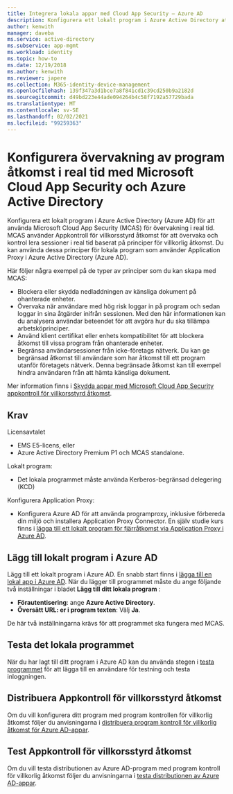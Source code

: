 ```yaml
---
title: Integrera lokala appar med Cloud App Security – Azure AD
description: Konfigurera ett lokalt program i Azure Active Directory att fungera med Microsoft Cloud App Security (MCAS). Använd MCAS-Appkontroll för villkorsstyrd åtkomst för att övervaka och kontrol lera sessioner i real tid baserat på principer för villkorlig åtkomst. Du kan använda dessa principer för lokala program som använder Application Proxy i Azure Active Directory (Azure AD).
author: kenwith
manager: daveba
ms.service: active-directory
ms.subservice: app-mgmt
ms.workload: identity
ms.topic: how-to
ms.date: 12/19/2018
ms.author: kenwith
ms.reviewer: japere
ms.collection: M365-identity-device-management
ms.openlocfilehash: 139f347a3d1bce7a8f841cd1c39cd250b9a2182d
ms.sourcegitcommit: d49bd223e44ade094264b4c58f7192a57729bada
ms.translationtype: MT
ms.contentlocale: sv-SE
ms.lasthandoff: 02/02/2021
ms.locfileid: "99259363"
---
```

# <a name="configure-real-time-application-access-monitoring-with-microsoft-cloud-app-security-and-azure-active-directory"></a>Konfigurera övervakning av program åtkomst i real tid med Microsoft Cloud App Security och Azure Active Directory
Konfigurera ett lokalt program i Azure Active Directory (Azure AD) för att använda Microsoft Cloud App Security (MCAS) för övervakning i real tid. MCAS använder Appkontroll för villkorsstyrd åtkomst för att övervaka och kontrol lera sessioner i real tid baserat på principer för villkorlig åtkomst. Du kan använda dessa principer för lokala program som använder Application Proxy i Azure Active Directory (Azure AD).

Här följer några exempel på de typer av principer som du kan skapa med MCAS:

- Blockera eller skydda nedladdningen av känsliga dokument på ohanterade enheter.
- Övervaka när användare med hög risk loggar in på program och sedan loggar in sina åtgärder inifrån sessionen. Med den här informationen kan du analysera användar beteendet för att avgöra hur du ska tillämpa arbetsköprinciper.
- Använd klient certifikat eller enhets kompatibilitet för att blockera åtkomst till vissa program från ohanterade enheter.
- Begränsa användarsessioner från icke-företags nätverk. Du kan ge begränsad åtkomst till användare som har åtkomst till ett program utanför företagets nätverk. Denna begränsade åtkomst kan till exempel hindra användaren från att hämta känsliga dokument.

Mer information finns i [Skydda appar med Microsoft Cloud App Security appkontroll för villkorsstyrd åtkomst](/cloud-app-security/proxy-intro-aad).

## <a name="requirements"></a>Krav

Licensavtalet

- EMS E5-licens, eller 
- Azure Active Directory Premium P1 och MCAS standalone.

Lokalt program:

- Det lokala programmet måste använda Kerberos-begränsad delegering (KCD)

Konfigurera Application Proxy:

- Konfigurera Azure AD för att använda programproxy, inklusive förbereda din miljö och installera Application Proxy Connector. En själv studie kurs finns i [lägga till ett lokalt program för fjärråtkomst via Application Proxy i Azure AD](application-proxy-add-on-premises-application.md). 

## <a name="add-on-premises-application-to-azure-ad"></a>Lägg till lokalt program i Azure AD

Lägg till ett lokalt program i Azure AD. En snabb start finns i [lägga till en lokal app i Azure AD](application-proxy-add-on-premises-application.md#add-an-on-premises-app-to-azure-ad). När du lägger till programmet måste du ange följande två inställningar i bladet **Lägg till ditt lokala program** :

- **Förautentisering**: ange **Azure Active Directory**.
- **Översätt URL: er i program texten**: Välj **Ja**.

De här två inställningarna krävs för att programmet ska fungera med MCAS.

## <a name="test-the-on-premises-application"></a>Testa det lokala programmet

När du har lagt till ditt program i Azure AD kan du använda stegen i [testa programmet](application-proxy-add-on-premises-application.md#test-the-application) för att lägga till en användare för testning och testa inloggningen. 

## <a name="deploy-conditional-access-app-control"></a>Distribuera Appkontroll för villkorsstyrd åtkomst

Om du vill konfigurera ditt program med program kontrollen för villkorlig åtkomst följer du anvisningarna i [distribuera program kontroll för villkorlig åtkomst för Azure AD-appar](/cloud-app-security/proxy-deployment-aad).


## <a name="test-conditional-access-app-control"></a>Test Appkontroll för villkorsstyrd åtkomst

Om du vill testa distributionen av Azure AD-program med program kontroll för villkorlig åtkomst följer du anvisningarna i [testa distributionen av Azure AD-appar](/cloud-app-security/proxy-deployment-aad).





